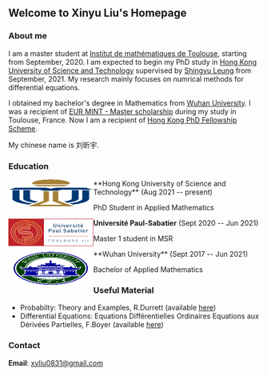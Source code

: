 ## Welcome to Xinyu Liu's Homepage

### About me

I am a master student at [Institut de mathématiques de Toulouse](https://www.math.univ-toulouse.fr/), starting from September, 2020. I am expected to begin my PhD study in [Hong Kong University of Science and Technology](https://hkust.edu.hk/) supervised by [Shingyu Leung](https://www.math.ust.hk/~masyleung/) from September, 2021. My research mainly focuses on numrical methods for differential equations.

I obtained my bachelor's degree in Mathematics from [Wuhan University](https://whu.edu.cn). I was a recipient of [EUR MINT - Master scholarship](https://www.math.univ-toulouse.fr/spip.php?article955) during my study in Toulouse, France. Now I am a recipient of [Hong Kong PhD Fellowship Scheme](https://cerg1.ugc.edu.hk/hkpfs/index.html).

My chinese name is 刘昕宇. 

### Education
<img align="left" width="170" height="55" src="HKUST.svg"/>
**Hong Kong University of Science and Technology** (Aug 2021 -- present)

PhD Student in Applied Mathematics
 

<img align="left" width="170" height="55" 
src="UPS.svg"/>
**Université Paul-Sabatier** (Sept 2020 -- Jun 2021)

Master 1 student in MSR

<img align="left" width="170" height="75" src="WHU.svg"/>
**Wuhan University** (Sept 2017 -- Jun 2021)

Bachelor of Applied Mathematics

### Useful Material 

- Probabilty: Theory and Examples, R.Durrett (available [here](https://services.math.duke.edu/~rtd/PTE/PTE5_011119.pdf))
- Differential Equations: Equations Différentielles Ordinaires Equations aux Dérivées Partielles, F.Boyer (available [here](http://www.math.univ-toulouse.fr/~fboyer/_media/enseignements/m1edoedp/poly_edo-edp_m1.pdf))

### Contact
**Email**: xyliu0831@gmail.com




